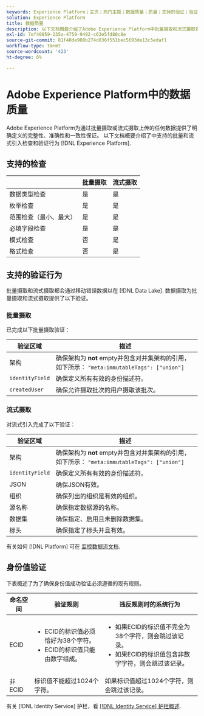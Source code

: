 ```yaml
---
keywords: Experience Platform；主页；热门主题；数据质量；质量；支持的验证；验证；支持的验证；
solution: Experience Platform
title: 数据质量
description: 以下文档概要介绍了Adobe Experience Platform中批量摄取和流式摄取受支持的检查和验证行为。
exl-id: 7ef40859-235a-4759-9492-c63e5fd80c8e
source-git-commit: 81f48de908b274d836f551bec5693de13c5edaf1
workflow-type: tm+mt
source-wordcount: '423'
ht-degree: 6%

---
```


# Adobe Experience Platform中的数据质量

Adobe Experience Platform为通过批量摄取或流式摄取上传的任何数据提供了明确定义的完整性、准确性和一致性保证。 以下文档概要介绍了中支持的批量和流式引入检查和验证行为 [!DNL Experience Platform].

## 支持的检查

|   | 批量摄取 | 流式摄取 |
| ------ | --------------- | ------------------- |
| 数据类型检查 | 是 | 是 |
| 枚举检查 | 是 | 是 |
| 范围检查（最小、最大） | 是 | 是 |
| 必填字段检查 | 是 | 是 |
| 模式检查 | 否 | 是 |
| 格式检查 | 否 | 是 |

## 支持的验证行为

批量摄取和流式摄取都会通过移动错误数据以在 [!DNL Data Lake]. 数据摄取为批量摄取和流式摄取提供了以下验证。

### 批量摄取

已完成以下批量摄取验证：

| 验证区域 | 描述 |
| --------------- | ----------- |
| 架构 | 确保架构为 **not** empty并包含对并集架构的引用，如下所示： `"meta:immutableTags": ["union"]` |
| `identityField` | 确保定义所有有效的身份描述符。 |
| `createdUser` | 确保允许摄取批次的用户摄取该批次。 |

### 流式摄取

对流式引入完成了以下验证：

| 验证区域 | 描述 |
| --------------- | ----------- |
| 架构 | 确保架构为 **not** empty并包含对并集架构的引用，如下所示： `"meta:immutableTags": ["union"]` |
| `identityField` | 确保定义所有有效的身份描述符。 |
| JSON | 确保JSON有效。 |
| 组织 | 确保列出的组织是有效的组织。 |
| 源名称 | 确保指定数据源的名称。 |
| 数据集 | 确保指定、启用且未删除数据集。 |
| 标头 | 确保指定了标头并且有效。 |

有关如何 [!DNL Platform] 可在 [监控数据流文档](./monitor-data-ingestion.md).

## 身份值验证

下表概述了为了确保身份值成功验证必须遵循的现有规则。

| 命名空间 | 验证规则 | 违反规则时的系统行为 |
| --- | --- | --- |
| ECID | <ul><li>ECID的标识值必须恰好为38个字符。</li><li>ECID的标识值只能由数字组成。</li></ul> | <ul><li>如果ECID的标识值不完全为38个字符，则会跳过该记录。</li><li>如果ECID的标识值包含非数字字符，则会跳过该记录。</li></ul> |
| 非ECID | 标识值不能超过1024个字符。 | 如果标识值超过1024个字符，则会跳过该记录。 |

有关 [!DNL Identity Service] 护栏，看 [[!DNL Identity Service] 护栏概述](../../identity-service/guardrails.md).

